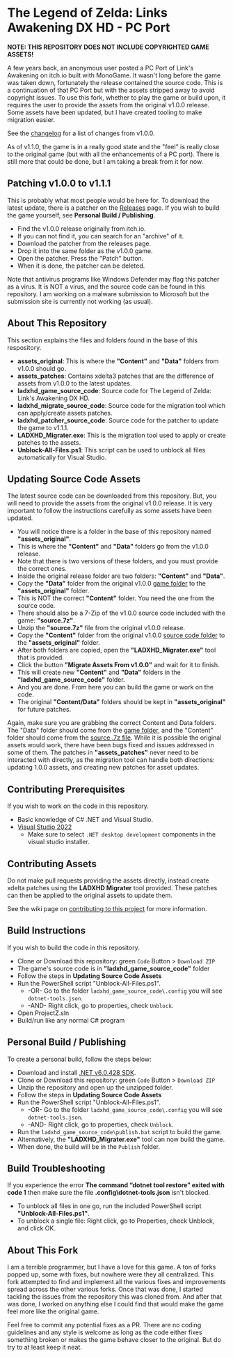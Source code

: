 # The Legend of Zelda: Links Awakening DX HD - PC Port

**NOTE: THIS REPOSITORY DOES NOT INCLUDE COPYRIGHTED GAME ASSETS!**

A few years back, an anonymous user posted a PC Port of Link's Awakening on itch.io built with MonoGame. It wasn't long before the game was taken down, fortunately the release contained the source code. This is a continuation of that PC Port but with the assets stripped away to avoid copyright issues. To use this fork, whether to play the game or build upon, it requires the user to provide the assets from the original v1.0.0 release. Some assets have been updated, but I have created tooling to make migration easier.

See the [changelog](https://github.com/BigheadSMZ/Zelda-LA-DX-HD-Updated/blob/main/CHANGELOG.md) for a list of changes from v1.0.0.

As of v1.1.0, the game is in a really good state and the "feel" is really close to the original game (but with all the enhancements of a PC port). There is still more that could be done, but I am taking a break from it for now.

## Patching v1.0.0 to v1.1.1

This is probably what most people would be here for. To download the latest update, there is a patcher on the [Releases](https://github.com/BigheadSMZ/Zelda-LA-DX-HD-Updated/releases) page. If you wish to build the game yourself, see **Personal Build / Publishing**.
- Find the v1.0.0 release originally from itch.io.
- If you can not find it, you can search for an "archive" of it.
- Download the patcher from the releases page.
- Drop it into the same folder as the v1.0.0 game.
- Open the patcher. Press the "Patch" button.
- When it is done, the patcher can be deleted.

Note that antivirus programs like Windows Defender may flag this patcher as a virus. It is NOT a virus, and the source code can be found in this repository. I am working on a malware submission to Microsoft but the submission site is currently not working (as usual).

## About This Repository

This section explains the files and folders found in the base of this respository.
- **assets_original**: This is where the **"Content"** and **"Data"** folders from v1.0.0 should go.
- **assets_patches**: Contains xdelta3 patches that are the difference of assets from v1.0.0 to the latest updates.
- **ladxhd_game_source_code**: Source code for The Legend of Zelda: Link's Awakening DX HD.
- **ladxhd_migrate_source_code**: Source code for the migration tool which can apply/create assets patches.
- **ladxhd_patcher_source_code**: Source code for the patcher to update the game to v1.1.1.
- **LADXHD_Migrater.exe**: This is the migration tool used to apply or create patches to the assets.
- **Unblock-All-Files.ps1**: This script can be used to unblock all files automatically for Visual Studio.

## Updating Source Code Assets

The latest source code can be downloaded from this repository. But, you will need to provide the assets from the original v1.0.0 release. It is very important to follow the instructions carefully as some assets have been updated.
- You will notice there is a folder in the base of this repository named **"assets_original"**.
- This is where the **"Content"** and **"Data"** folders go from the v1.0.0 release.
- Note that there is two versions of these folders, and you must provide the correct ones.
- Inside the original release folder are two folders: **"Content"** and **"Data"**.
- Copy the **"Data"** folder from the original v1.0.0 <ins>game folder</ins> to the **"assets_original"** folder.
- This is NOT the correct **"Content"** folder. You need the one from the source code.
- There should also be a 7-Zip of the v1.0.0 source code included with the game: **"source.7z"**.
- Unzip the **"source.7z"** file from the original v1.0.0 release.
- Copy the **"Content"** folder from the original v1.0.0 <ins>source code folder</ins> to the **"assets_original"** folder.
- After both folders are copied, open the **"LADXHD_Migrater.exe"** tool that is provided.
- Click the button **"Migrate Assets From v1.0.0"** and wait for it to finish.
- This will create new **"Content"** and **"Data"** folders in the **"ladxhd_game_source_code"** folder.
- And you are done. From here you can build the game or work on the code.
- The original **"Content/Data"** folders should be kept in **"assets_original"** for future patches.

Again, make sure you are grabbing the correct Content and Data folders. The "Data" folder should come from the <ins>game folder</ins>, and the "Content" folder should come from the <ins>source .7z file</ins>. While it is possible the original assets would work, there have been bugs fixed and issues addressed in some of them. The patches in **"assets_patches"** never need to be interacted with directly, as the migration tool can handle both directions: updating 1.0.0 assets, and creating new patches for asset updates.

## Contributing Prerequisites

If you wish to work on the code in this repository.
- Basic knowledge of C# .NET and Visual Studio.
- [Visual Studio 2022](https://visualstudio.microsoft.com/downloads/)
    - Make sure to select `.NET desktop development` components in the visual studio installer.

## Contributing Assets

Do not make pull requests providing the assets directly, instead create xdelta patches using the **LADXHD Migrater** tool provided. These patches can then be applied to the original assets to update them.

See the wiki page on [contributing to this project](https://github.com/BigheadSMZ/Zelda-LA-DX-HD-Updated/wiki/Contributing-to-this-project) for more information.

## Build Instructions

If you wish to build the code in this repository.
- Clone or Download this repository: green `Code` Button > `Download ZIP`
- The game's source code is in **"ladxhd_game_source_code"** folder
- Follow the steps in **Updating Source Code Assets**
- Run the PowerShell script "Unblock-All-Files.ps1".
  - -OR- Go to the folder `ladxhd_game_source_code\.config` you will see `dotnet-tools.json`.
  - -AND- Right click, go to properties, check `Unblock`.
- Open ProjectZ.sln
- Build/run like any normal C# program

## Personal Build / Publishing

To create a personal build, follow the steps below:
- Download and install [.NET v6.0.428 SDK](https://dotnet.microsoft.com/en-us/download/dotnet/thank-you/sdk-6.0.428-windows-x64-installer).
- Clone or Download this repository: green `Code` Button > `Download ZIP`
- Unzip the repository and open up the unzipped folder.
- Follow the steps in **Updating Source Code Assets**
- Run the PowerShell script "Unblock-All-Files.ps1".
  - -OR- Go to the folder `ladxhd_game_source_code\.config` you will see `dotnet-tools.json`.
  - -AND- Right click, go to properties, check `Unblock`.
- Run the `ladxhd_game_source_code\publish.bat` script to build the game.
- Alternatively, the **"LADXHD_Migrater.exe"** tool can now build the game.
- When done, the build will be in the `Publish` folder.

## Build Troubleshooting

If you experience the error **The command “dotnet tool restore” exited with code 1** then make sure the file **.config\dotnet-tools.json** isn't blocked. 

- To unblock all files in one go, run the included PowerShell script **"Unblock-All-Files.ps1"**.
- To unblock a single file: Right click, go to Properties, check Unblock, and click OK.

## About This Fork

I am a terrible programmer, but I have a love for this game. A ton of forks popped up, some with fixes, but nowhere were they all centralized. This fork attempted to find and implement all the various fixes and improvements spread across the other various forks. Once that was done, I started tackling the issues from the repository this was cloned from. And after that was done, I worked on anything else I could find that would make the game feel more like the original game.

Feel free to commit any potential fixes as a PR. There are no coding guidelines and any style is welcome as long as the code either fixes something broken or makes the game behave closer to the original. But do try to at least keep it neat.
